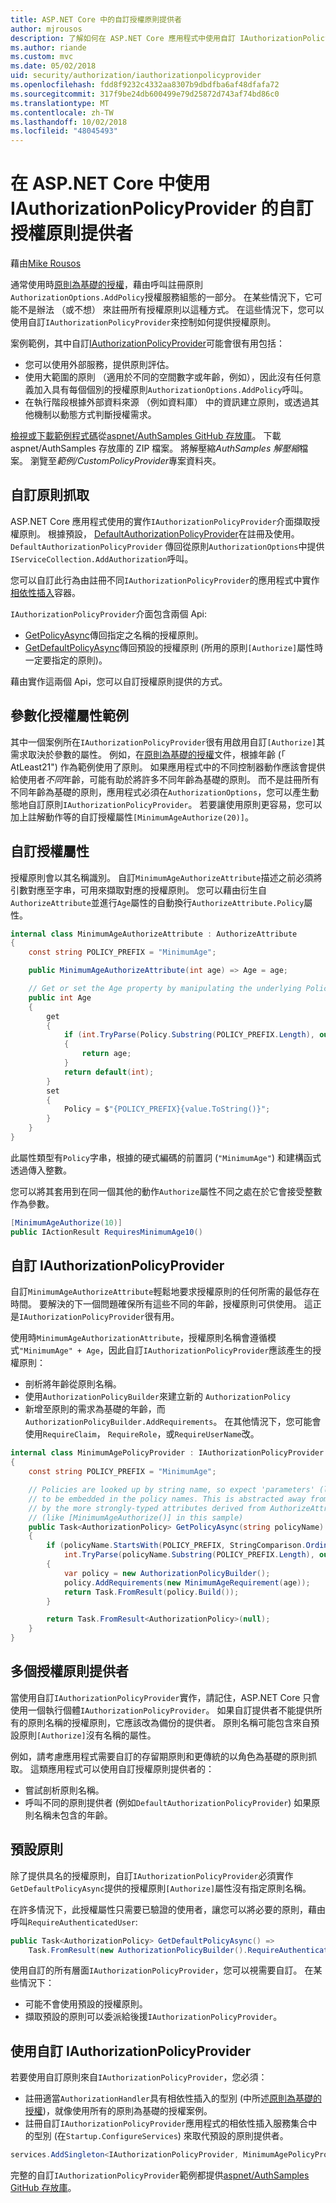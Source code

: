 ```yaml
---
title: ASP.NET Core 中的自訂授權原則提供者
author: mjrousos
description: 了解如何在 ASP.NET Core 應用程式中使用自訂 IAuthorizationPolicyProvider，來動態產生的授權原則。
ms.author: riande
ms.custom: mvc
ms.date: 05/02/2018
uid: security/authorization/iauthorizationpolicyprovider
ms.openlocfilehash: fdd8f9232c4332aa8307b9dbdfba6af48dfafa72
ms.sourcegitcommit: 317f9be24db600499e79d25872d743af74bd86c0
ms.translationtype: MT
ms.contentlocale: zh-TW
ms.lasthandoff: 10/02/2018
ms.locfileid: "48045493"
---
```

# <a name="custom-authorization-policy-providers-using-iauthorizationpolicyprovider-in-aspnet-core"></a>在 ASP.NET Core 中使用 IAuthorizationPolicyProvider 的自訂授權原則提供者 

藉由[Mike Rousos](https://github.com/mjrousos)

通常使用時[原則為基礎的授權](xref:security/authorization/policies)，藉由呼叫註冊原則`AuthorizationOptions.AddPolicy`授權服務組態的一部分。 在某些情況下，它可能不是辦法 （或不想） 來註冊所有授權原則以這種方式。 在這些情況下，您可以使用自訂`IAuthorizationPolicyProvider`來控制如何提供授權原則。

案例範例，其中自訂[IAuthorizationPolicyProvider](/dotnet/api/microsoft.aspnetcore.authorization.iauthorizationpolicyprovider)可能會很有用包括：

* 您可以使用外部服務，提供原則評估。
* 使用大範圍的原則 （適用於不同的空間數字或年齡，例如），因此沒有任何意義加入具有每個個別的授權原則`AuthorizationOptions.AddPolicy`呼叫。
* 在執行階段根據外部資料來源 （例如資料庫） 中的資訊建立原則，或透過其他機制以動態方式判斷授權需求。

[檢視或下載範例程式碼](https://github.com/aspnet/AuthSamples/tree/master/samples/CustomPolicyProvider)從[aspnet/AuthSamples GitHub 存放庫](https://github.com/aspnet/AuthSamples)。 下載 aspnet/AuthSamples 存放庫的 ZIP 檔案。
將解壓縮*AuthSamples 解壓縮*檔案。 瀏覽至*範例/CustomPolicyProvider*專案資料夾。

## <a name="customize-policy-retrieval"></a>自訂原則抓取

ASP.NET Core 應用程式使用的實作`IAuthorizationPolicyProvider`介面擷取授權原則。 根據預設， [DefaultAuthorizationPolicyProvider](/dotnet/api/microsoft.aspnetcore.authorization.defaultauthorizationpolicyprovider)在註冊及使用。 `DefaultAuthorizationPolicyProvider` 傳回從原則`AuthorizationOptions`中提供`IServiceCollection.AddAuthorization`呼叫。

您可以自訂此行為由註冊不同`IAuthorizationPolicyProvider`的應用程式中實作[相依性插入](xref:fundamentals/dependency-injection)容器。 

`IAuthorizationPolicyProvider`介面包含兩個 Api:

* [GetPolicyAsync](/dotnet/api/microsoft.aspnetcore.authorization.iauthorizationpolicyprovider.getpolicyasync#Microsoft_AspNetCore_Authorization_IAuthorizationPolicyProvider_GetPolicyAsync_System_String_)傳回指定之名稱的授權原則。
* [GetDefaultPolicyAsync](/dotnet/api/microsoft.aspnetcore.authorization.iauthorizationpolicyprovider.getdefaultpolicyasync)傳回預設的授權原則 (所用的原則`[Authorize]`屬性時一定要指定的原則)。 

藉由實作這兩個 Api，您可以自訂授權原則提供的方式。

## <a name="parameterized-authorize-attribute-example"></a>參數化授權屬性範例

其中一個案例所在`IAuthorizationPolicyProvider`很有用啟用自訂`[Authorize]`其需求取決於參數的屬性。 例如，在[原則為基礎的授權](xref:security/authorization/policies)文件，根據年齡 (「 AtLeast21") 作為範例使用了原則。 如果應用程式中的不同控制器動作應該會提供給使用者*不同*年齡，可能有助於將許多不同年齡為基礎的原則。 而不是註冊所有不同年齡為基礎的原則，應用程式必須在`AuthorizationOptions`，您可以產生動態地自訂原則`IAuthorizationPolicyProvider`。 若要讓使用原則更容易，您可以加上註解動作等的自訂授權屬性`[MinimumAgeAuthorize(20)]`。

## <a name="custom-authorization-attributes"></a>自訂授權屬性

授權原則會以其名稱識別。 自訂`MinimumAgeAuthorizeAttribute`描述之前必須將引數對應至字串，可用來擷取對應的授權原則。 您可以藉由衍生自`AuthorizeAttribute`並進行`Age`屬性的自動換行`AuthorizeAttribute.Policy`屬性。

```csharp
internal class MinimumAgeAuthorizeAttribute : AuthorizeAttribute
{
    const string POLICY_PREFIX = "MinimumAge";

    public MinimumAgeAuthorizeAttribute(int age) => Age = age;

    // Get or set the Age property by manipulating the underlying Policy property
    public int Age
    {
        get
        {
            if (int.TryParse(Policy.Substring(POLICY_PREFIX.Length), out var age))
            {
                return age;
            }
            return default(int);
        }
        set
        {
            Policy = $"{POLICY_PREFIX}{value.ToString()}";
        }
    }
}
```

此屬性類型有`Policy`字串，根據的硬式編碼的前置詞 (`"MinimumAge"`) 和建構函式透過傳入整數。

您可以將其套用到在同一個其他的動作`Authorize`屬性不同之處在於它會接受整數作為參數。

```csharp
[MinimumAgeAuthorize(10)]
public IActionResult RequiresMinimumAge10()
```

## <a name="custom-iauthorizationpolicyprovider"></a>自訂 IAuthorizationPolicyProvider

自訂`MinimumAgeAuthorizeAttribute`輕鬆地要求授權原則的任何所需的最低存在時間。 要解決的下一個問題確保所有這些不同的年齡，授權原則可供使用。 這正是`IAuthorizationPolicyProvider`很有用。

使用時`MinimumAgeAuthorizationAttribute`，授權原則名稱會遵循模式`"MinimumAge" + Age`，因此自訂`IAuthorizationPolicyProvider`應該產生的授權原則：

* 剖析將年齡從原則名稱。
* 使用`AuthorizationPolicyBuilder`來建立新的 `AuthorizationPolicy`
* 新增至原則的需求為基礎的年齡，而`AuthorizationPolicyBuilder.AddRequirements`。 在其他情況下，您可能會使用`RequireClaim`， `RequireRole`，或`RequireUserName`改。

```csharp
internal class MinimumAgePolicyProvider : IAuthorizationPolicyProvider
{
    const string POLICY_PREFIX = "MinimumAge";

    // Policies are looked up by string name, so expect 'parameters' (like age)
    // to be embedded in the policy names. This is abstracted away from developers
    // by the more strongly-typed attributes derived from AuthorizeAttribute
    // (like [MinimumAgeAuthorize()] in this sample)
    public Task<AuthorizationPolicy> GetPolicyAsync(string policyName)
    {
        if (policyName.StartsWith(POLICY_PREFIX, StringComparison.OrdinalIgnoreCase) &&
            int.TryParse(policyName.Substring(POLICY_PREFIX.Length), out var age))
        {
            var policy = new AuthorizationPolicyBuilder();
            policy.AddRequirements(new MinimumAgeRequirement(age));
            return Task.FromResult(policy.Build());
        }

        return Task.FromResult<AuthorizationPolicy>(null);
    }
}
```

## <a name="multiple-authorization-policy-providers"></a>多個授權原則提供者

當使用自訂`IAuthorizationPolicyProvider`實作，請記住，ASP.NET Core 只會使用一個執行個體`IAuthorizationPolicyProvider`。 如果自訂提供者不能提供所有的原則名稱的授權原則，它應該改為備份的提供者。 原則名稱可能包含來自預設原則`[Authorize]`沒有名稱的屬性。

例如，請考慮應用程式需要自訂的存留期原則和更傳統的以角色為基礎的原則抓取。 這類應用程式可以使用自訂授權原則提供者的：

* 嘗試剖析原則名稱。 
* 呼叫不同的原則提供者 (例如`DefaultAuthorizationPolicyProvider`) 如果原則名稱未包含的年齡。

## <a name="default-policy"></a>預設原則

除了提供具名的授權原則，自訂`IAuthorizationPolicyProvider`必須實作`GetDefaultPolicyAsync`提供的授權原則`[Authorize]`屬性沒有指定原則名稱。

在許多情況下，此授權屬性只需要已驗證的使用者，讓您可以將必要的原則，藉由呼叫`RequireAuthenticatedUser`:

```csharp
public Task<AuthorizationPolicy> GetDefaultPolicyAsync() => 
    Task.FromResult(new AuthorizationPolicyBuilder().RequireAuthenticatedUser().Build());
```

使用自訂的所有層面`IAuthorizationPolicyProvider`，您可以視需要自訂。 在某些情況下：

* 可能不會使用預設的授權原則。
* 擷取預設的原則可以委派給後援`IAuthorizationPolicyProvider`。

## <a name="use-a-custom-iauthorizationpolicyprovider"></a>使用自訂 IAuthorizationPolicyProvider

若要使用自訂原則來自`IAuthorizationPolicyProvider`，您必須：

* 註冊適當`AuthorizationHandler`具有相依性插入的型別 (中所述[原則為基礎的授權](xref:security/authorization/policies#authorization-handlers))，就像使用所有的原則為基礎的授權案例。
* 註冊自訂`IAuthorizationPolicyProvider`應用程式的相依性插入服務集合中的型別 (在`Startup.ConfigureServices`) 來取代預設的原則提供者。

```csharp
services.AddSingleton<IAuthorizationPolicyProvider, MinimumAgePolicyProvider>();
```

完整的自訂`IAuthorizationPolicyProvider`範例都提供[aspnet/AuthSamples GitHub 存放庫](https://github.com/aspnet/AuthSamples/tree/master/samples/CustomPolicyProvider)。
